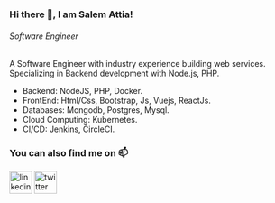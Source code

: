 ### Hi there 👋, I am Salem Attia!
###### *Software Engineer*

A Software Engineer with industry experience building web services. Specializing in Backend development with Node.js, PHP. 

* Backend: NodeJS, PHP, Docker.
* FrontEnd: Html/Css, Bootstrap, Js, Vuejs, ReactJs.
* Databases: Mongodb, Postgres, Mysql.
* Cloud Computing: Kubernetes.
* CI/CD: Jenkins, CircleCI.


### You can also find me on 📫 
[<img src='https://cdn.jsdelivr.net/npm/simple-icons@3.0.1/icons/linkedin.svg' alt='linkedin' height='40'>](https://www.linkedin.com/in/salem-attia/) [<img src='https://cdn.jsdelivr.net/npm/simple-icons@3.0.1/icons/twitter.svg' alt='twitter' height='40'>](https://twitter.com/SalemAttia9)   

<!--
**SalemAttia/SalemAttia** is a ✨ _special_ ✨ repository because its `README.md` (this file) appears on your GitHub profile.

Here are some ideas to get you started:

- 🔭 I’m currently working on ...
- 🌱 I’m currently learning ...
- 👯 I’m looking to collaborate on ...
- 🤔 I’m looking for help with ...
- 💬 Ask me about ...
- 📫 How to reach me: ...
- 😄 Pronouns: ...
- ⚡ Fun fact: ...
-->
